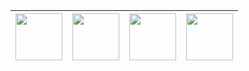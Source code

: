 
|[<img src="https://raw.githubusercontent.com/hjnilsson/country-flags/master/png100px/gb.png" width="75px">](http://docs.littlevgl.com/) |[<img src="https://raw.githubusercontent.com/hjnilsson/country-flags/master/png100px/br.png" width="75px">](http://docs.littlevgl.com/locale/pt_BR) | [<img src="https://raw.githubusercontent.com/hjnilsson/country-flags/master/png100px/es.png" width="75px">](http://docs.littlevgl.com/locale/es) | [<img src="https://raw.githubusercontent.com/hjnilsson/country-flags/master/png100px/tr.png" width="75px">](http://docs.littlevgl.com/locale/tr) |
|-----|-----|-----|-----|


